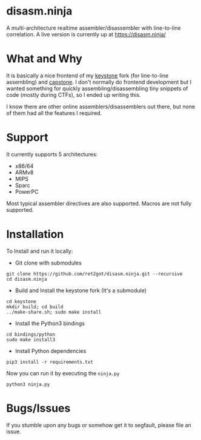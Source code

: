 # disasm.ninja
A multi-architecture realtime assembler/disassembler with line-to-line correlation. A live version is currently up at https://disasm.ninja/

# What and Why
It is basically a nice frontend of my [keystone](https://github.com/ret2got/keystone) fork (for line-to-line assembling) and [capstone](https://github.com/aquynh/capstone). I don't normally do frontend development but I wanted something for quickly assembling/disassembling tiny snippets of code (mostly during CTFs), so I ended up writing this. 

I know there are other online assemblers/disassemblers out there, but none of them had all the features I required. 

# Support
It currently supports 5 architectures:

- x86/64
- ARMv8
- MIPS
- Sparc
- PowerPC

Most typical assembler directives are also supported. Macros are not fully supported. 

# Installation

To Install and run it locally: 

- Git clone with submodules

```
git clone https://github.com/ret2got/disasm.ninja.git --recursive
cd disasm.ninja
```

- Build and Install the keystone fork (It's a submodule)

```
cd keystone
mkdir build; cd build
../make-share.sh; sudo make install
```

- Install the Python3 bindings



```
cd bindings/python
sudo make install3
```

- Install Python dependencies

```
pip3 install -r requirements.txt
```

Now you can run it by executing the `ninja.py`

```
python3 ninja.py
```

# Bugs/Issues

If you stumble upon any bugs or somehow get it to segfault, please file an issue.
